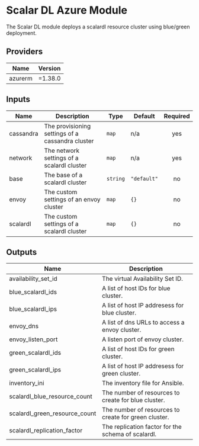 # Scalar DL Azure Module
The Scalar DL module deploys a scalardl resource cluster using blue/green deployment.

## Providers

| Name | Version |
|------|---------|
| azurerm | =1.38.0 |

<!-- BEGINNING OF PRE-COMMIT-TERRAFORM DOCS HOOK -->
## Inputs

| Name | Description | Type | Default | Required |
|------|-------------|------|---------|:--------:|
| cassandra | The provisioning settings of a cassandra cluster | `map` | n/a | yes |
| network | The network settings of a scalardl cluster | `map` | n/a | yes |
| base | The base of a scalardl cluster | `string` | `"default"` | no |
| envoy | The custom settings of an envoy cluster | `map` | `{}` | no |
| scalardl | The custom settings of a scalardl cluster | `map` | `{}` | no |

## Outputs

| Name | Description |
|------|-------------|
| availability_set_id | The virtual Availability Set ID. |
| blue_scalardl_ids | A list of host IDs for blue cluster. |
| blue_scalardl_ips | A list of host IP addresess for blue cluster. |
| envoy_dns | A list of dns URLs to access a envoy cluster. |
| envoy_listen_port | A listen port of envoy cluster. |
| green_scalardl_ids | A list of host IDs for green cluster. |
| green_scalardl_ips | A list of host IP addresess for green cluster. |
| inventory_ini | The inventory file for Ansible. |
| scalardl_blue_resource_count | The number of resources to create for blue cluster. |
| scalardl_green_resource_count | The number of resources to create for green cluster. |
| scalardl_replication_factor | The replication factor for the schema of scalardl. |

<!-- END OF PRE-COMMIT-TERRAFORM DOCS HOOK -->
